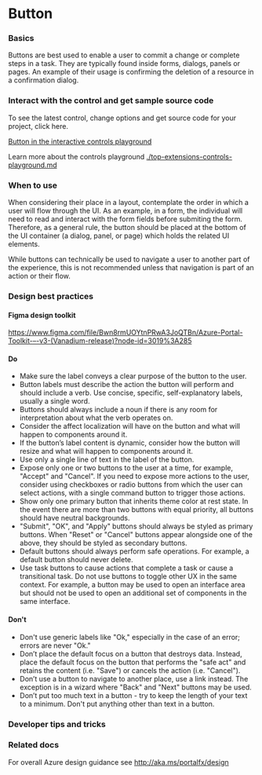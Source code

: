 ﻿# Button

 
<a name="basics"></a>
### Basics
Buttons are best used to enable a user to commit a change or complete steps in a task. They are typically found inside forms, dialogs, panels or pages. An example of their usage is confirming the deletion of a resource in a confirmation dialog.


<!-- TODO get an IMAGE to embed here -->

<a name="interact-with-the-control-and-get-sample-source-code"></a>
### Interact with the control and get sample source code
To see the latest control, change options and get source code for your project, click here.

<a href="https://ms.portal.azure.com/?Microsoft_Azure_Playground=true#blade/Microsoft_Azure_Playground/ControlsIndexBlade/ButtonPlayground" target="_blank">Button in the interactive controls playground</a>

Learn more about the controls playground [./top-extensions-controls-playground.md](./top-extensions-controls-playground.md)


<!-- TODO get an SAMPLE CODE to embed here -->

 
<a name="when-to-use"></a>
### When to use
When considering their place in a layout, contemplate the order in which a user will flow through the UI. As an example, in a form, the individual will need to read and interact with the form fields before submiting the form. Therefore, as a general rule, the button should be placed at the bottom of the UI container (a dialog, panel, or page) which holds the related UI elements.

While buttons can technically be used to navigate a user to another part of the experience, this is not recommended unless that navigation is part of an action or their flow.


 
<a name="design-best-practices"></a>
### Design best practices

<a name="design-best-practices-figma-design-toolkit"></a>
#### Figma design toolkit

https://www.figma.com/file/Bwn8rmUOYtnPRwA3JoQTBn/Azure-Portal-Toolkit-–-v3-(Vanadium-release)?node-id=3019%3A285

<a name="design-best-practices-do"></a>
#### Do

* Make sure the label conveys a clear purpose of the button to the user.
* Button labels must describe the action the button will perform and should include a verb. Use concise, specific, self-explanatory labels, usually a single word.
* Buttons should always include a noun if there is any room for interpretation about what the verb operates on.
* Consider the affect localization will have on the button and what will happen to components around it.
* If the button’s label content is dynamic, consider how the button will resize and what will happen to components around it.
* Use only a single line of text in the label of the button.
* Expose only one or two buttons to the user at a time, for example, "Accept" and "Cancel". If you need to expose more actions to the user, consider using checkboxes or radio buttons from which the user can select actions, with a single command button to trigger those actions.
* Show only one primary button that inherits theme color at rest state. In the event there are more than two buttons with equal priority, all buttons should have neutral backgrounds.
* "Submit", "OK", and "Apply" buttons should always be styled as primary buttons. When "Reset" or "Cancel" buttons appear alongside one of the above, they should be styled as secondary buttons.
* Default buttons should always perform safe operations. For example, a default button should never delete.
* Use task buttons to cause actions that complete a task or cause a transitional task. Do not use buttons to toggle other UX in the same context. For example, a button may be used to open an interface area but should not be used to open an additional set of components in the same interface.

<a name="design-best-practices-don-t"></a>
#### Don&#39;t

* Don't use generic labels like "Ok," especially in the case of an error; errors are never "Ok."
* Don’t place the default focus on a button that destroys data. Instead, place the default focus on the button that performs the "safe act" and retains the content (i.e. "Save") or cancels the action (i.e. "Cancel").
* Don’t use a button to navigate to another place, use a link instead. The exception is in a wizard where "Back" and "Next" buttons may be used.
* Don’t put too much text in a button - try to keep the length of your text to a minimum.
Don't put anything other than text in a button.


 
<a name="developer-tips-and-tricks"></a>
### Developer tips and tricks



 
<a name="related-docs"></a>
### Related docs

For overall Azure design guidance see http://aka.ms/portalfx/design


